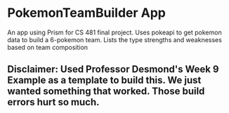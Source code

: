 # PokemonTeamBuilder App
An app using Prism for CS 481 final project.
Uses pokeapi to get pokemon data to build a 6-pokemon team.
Lists the type strengths and weaknesses based on team composition

## Disclaimer: Used Professor Desmond's Week 9 Example as a template to build this. We just wanted something that worked. Those build errors hurt so much.
